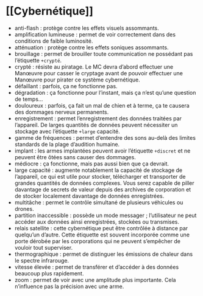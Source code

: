 # [[Cybernétique]]
+ anti-flash : protège contre les effets visuels assommants.
+ amplification lumineuse : permet de voir correctement dans des conditions de faible luminosité.
+ atténuation : protège contre les effets soniques assommants.
+ brouillage : permet de brouiller toute communication ne possédant pas l’étiquette `+crypté`.
+ crypté : résiste au piratage. Le MC devra d’abord effectuer une Manœuvre pour casser le cryptage avant de pouvoir effectuer une Manœuvre pour pirater ce système cybernétique.
+ défaillant : parfois, ça ne fonctionne pas.
+ dégradation : ça fonctionne pour l’instant, mais ça n’est qu’une question de temps…
+ douloureux : parfois, ça fait un mal de chien et à terme, ça te causera des dommages nerveux permanents.
+ enregistrement : permet l’enregistrement des données traitées par l’appareil. De larges quantités de données peuvent nécessiter un stockage avec l’étiquette `+large` capacité.
+ gamme de fréquences : permet d’entendre des sons au-delà des limites standards de la plage d’audition humaine.
+ implant : les armes implantées peuvent avoir l’étiquette `+discret` et ne peuvent être ôtées sans causer des dommages.
+ médiocre : ça fonctionne, mais pas aussi bien que ça devrait.
+ large capacité : augmente notablement la capacité de stockage de l’appareil, ce qui est utile pour stocker, télécharger et transporter de grandes quantités de données complexes. Vous serez capable de piller davantage de secrets de valeur depuis des archives de corporation et de stocker localement davantage de données enregistrées.
+ multitâche : permet le contrôle simultané de plusieurs véhicules ou drones.
+ partition inaccessible : possède un mode messager ; l’utilisateur ne peut accéder aux données ainsi enregistrées, stockées ou transmises.
+ relais satellite : cette cybernétique peut être contrôlée à distance par quelqu’un d’autre. Cette étiquette est souvent incorporée comme une porte dérobée par les corporations qui ne peuvent s’empêcher de vouloir tout superviser.
+ thermographique : permet de distinguer les émissions de chaleur dans le spectre infrarouge.
+ vitesse élevée : permet de transférer et d’accéder à des données beaucoup plus rapidement.
+ zoom : permet de voir avec une amplitude plus importante. Cela n’influence pas la précision avec une arme.